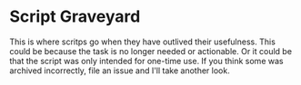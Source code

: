 # Script Graveyard

This is where scritps go when they have outlived their usefulness.
This could be because the task is no longer needed or actionable. 
Or it could be that the script was only intended for one-time use.
If you think some was archived incorrectly, file an issue and I'll
take another look.
